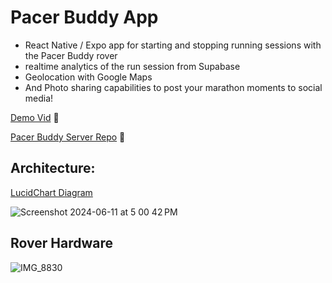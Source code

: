 # Pacer Buddy App

- React Native / Expo app for starting and stopping running sessions with the Pacer Buddy rover
- realtime analytics of the run session from Supabase
- Geolocation with Google Maps
- And Photo sharing capabilities to post your marathon moments to social media!

[Demo Vid](https://youtu.be/0elPFSeF_fs) 🔗

[Pacer Buddy Server Repo](https://github.com/adcockdalton/PacerBuddy-server) 🔗


## Architecture:

[LucidChart Diagram](https://lucid.app/lucidchart/76e528ee-952c-4684-9fdf-a60ea74e1a56/edit?view_items=frpKZd4.zPeV&invitationId=inv_2bf49015-730d-4159-b9a2-5710e72b95d7)

![Screenshot 2024-06-11 at 5 00 42 PM](https://github.com/tyleryy/PacerBuddyApp/assets/66880934/90644881-93e0-4792-97f1-2ae055c53498)




## Rover Hardware
![IMG_8830](https://github.com/tyleryy/PacerBuddyApp/assets/66880934/0900bfd6-6537-4969-bffd-df1023df8647)



